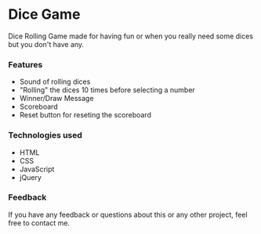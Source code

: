 # Dice Game

Dice Rolling Game made for having fun or when you really need some dices but you don't have any.

### Features

- Sound of rolling dices
- "Rolling" the dices 10 times before selecting a number
- Winner/Draw Message
- Scoreboard
- Reset button for reseting the scoreboard


### Technologies used

- HTML
- CSS
- JavaScript
- jQuery

### Feedback

If you have any feedback or questions about this or any other project, feel free to contact me.
